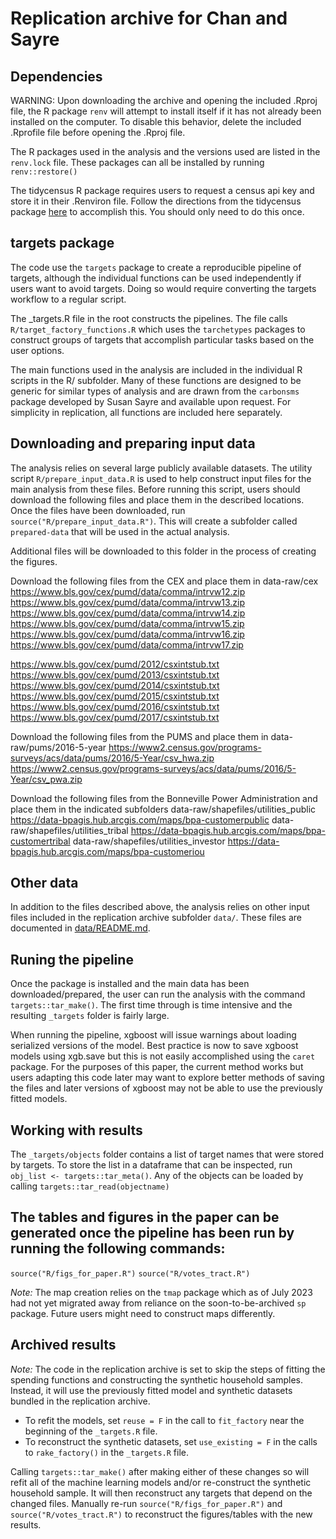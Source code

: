 # Replication archive for Chan and Sayre

## Dependencies
WARNING: Upon downloading the archive and opening the included .Rproj file, the R package `renv` will attempt to install itself if it has not already been installed on the computer. To disable this behavior, delete the included .Rprofile file before opening the .Rproj file.

The R packages used in the analysis and the versions used are listed in the `renv.lock` file. These packages can all be installed by running `renv::restore()`

The tidycensus R package requires users to request a census api key and store it in their .Renviron file. Follow the directions from the tidycensus package [here](https://walker-data.com/tidycensus/articles/basic-usage.html) to accomplish this. You should only need to do this once.

## targets package
The code use the `targets` package to create a reproducible pipeline of targets, although the individual functions can be used independently if users want to avoid targets. Doing so would require converting the targets workflow to a regular script.

The _targets.R file in the root constructs the pipelines. The file calls `R/target_factory_functions.R` which uses the `tarchetypes` packages to construct groups of targets that accomplish particular tasks based on the user options.

The main functions used in the analysis are included in the individual R scripts in the R/ subfolder. Many of these functions are designed to be generic for similar types of analysis and are drawn from the `carbonsms` package developed by Susan Sayre and available upon request. For simplicity in replication, all functions are included here separately.

## Downloading and preparing input data
The analysis relies on several large publicly available datasets. The utility script `R/prepare_input_data.R` is used to help construct input files for the main analysis from these files. Before running this script, users should download the following files and place them in the described locations. Once the files have been downloaded, run `source("R/prepare_input_data.R")`. This will create a subfolder called `prepared-data` that will be used in the actual analysis.

Additional files will be downloaded to this folder in the process of creating the figures.

Download the following files from the CEX and place them in data-raw/cex
https://www.bls.gov/cex/pumd/data/comma/intrvw12.zip
https://www.bls.gov/cex/pumd/data/comma/intrvw13.zip
https://www.bls.gov/cex/pumd/data/comma/intrvw14.zip
https://www.bls.gov/cex/pumd/data/comma/intrvw15.zip
https://www.bls.gov/cex/pumd/data/comma/intrvw16.zip
https://www.bls.gov/cex/pumd/data/comma/intrvw17.zip

https://www.bls.gov/cex/pumd/2012/csxintstub.txt
https://www.bls.gov/cex/pumd/2013/csxintstub.txt
https://www.bls.gov/cex/pumd/2014/csxintstub.txt
https://www.bls.gov/cex/pumd/2015/csxintstub.txt
https://www.bls.gov/cex/pumd/2016/csxintstub.txt
https://www.bls.gov/cex/pumd/2017/csxintstub.txt

Download the following files from the PUMS and place them in data-raw/pums/2016-5-year
https://www2.census.gov/programs-surveys/acs/data/pums/2016/5-Year/csv_hwa.zip
https://www2.census.gov/programs-surveys/acs/data/pums/2016/5-Year/csv_pwa.zip

Download the following files from the Bonneville Power Administration and place them in the indicated subfolders
data-raw/shapefiles/utilities_public 
https://data-bpagis.hub.arcgis.com/maps/bpa-customerpublic
data-raw/shapefiles/utilities_tribal
https://data-bpagis.hub.arcgis.com/maps/bpa-customertribal
data-raw/shapefiles/utilities_investor
https://data-bpagis.hub.arcgis.com/maps/bpa-customeriou

## Other data
In addition to the files described above, the analysis relies on other input files included in the replication archive subfolder `data/`. These files are documented in [data/README.md](data/README.md).

## Runing the pipeline
Once the package is installed and the main data has been downloaded/prepared, the user can run the analysis with the command `targets::tar_make()`. The first time through is time intensive and the resulting `_targets` folder is fairly large.

When running the pipeline, xgboost will issue warnings about loading serialized versions of the model. Best practice is now to save xgboost models using xgb.save but this is not easily accomplished using the `caret` package. For the purposes of this paper, the current method works but users adapting this code later may want to explore better methods of saving the files and later versions of xgboost may not be able to use the previously fitted models.

## Working with results
The `_targets/objects` folder contains a list of target names that were stored by targets. To store the list in a dataframe that can be inspected, run `obj_list <- targets::tar_meta()`. Any of the objects can be loaded by calling `targets::tar_read(objectname)`

## The tables and figures in the paper can be generated once the pipeline has been run by running the following commands:

`source("R/figs_for_paper.R")`
`source("R/votes_tract.R")`

*Note:* The map creation relies on the `tmap` package which as of July 2023 had not yet migrated away from reliance on the soon-to-be-archived `sp` package. Future users might need to construct maps differently.

## Archived results
*Note:* The code in the replication archive is set to skip the steps of fitting the spending functions and constructing the synthetic household samples. Instead, it will use the previously fitted model and synthetic datasets bundled in the replication archive. 

- To refit the models, set `reuse = F` in the call to `fit_factory` near the beginning of the `_targets.R` file.
- To reconstruct the synthetic datasets, set `use_existing = F` in the calls to `rake_factory()` in the `_targets.R` file.

Calling `targets::tar_make()` after making either of these changes so will refit all of the machine learning models and/or re-construct the synthetic household sample. It will then reconstruct any targets that depend on the changed files. Manually re-run `source("R/figs_for_paper.R")` and `source("R/votes_tract.R")` to reconstruct the figures/tables with the new results.